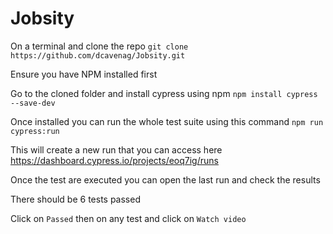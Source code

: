 # Jobsity

On a terminal and clone the repo `git clone https://github.com/dcavenag/Jobsity.git`

Ensure you have NPM installed first

Go to the cloned folder and install cypress using npm `npm install cypress --save-dev`

Once installed you can run the whole test suite using this command `npm run cypress:run`

This will create a new run that you can access here https://dashboard.cypress.io/projects/eoq7ig/runs

Once the test are executed you can open the last run and check the results

There should be 6 tests passed

Click on `Passed` then on any test and click on `Watch video`
